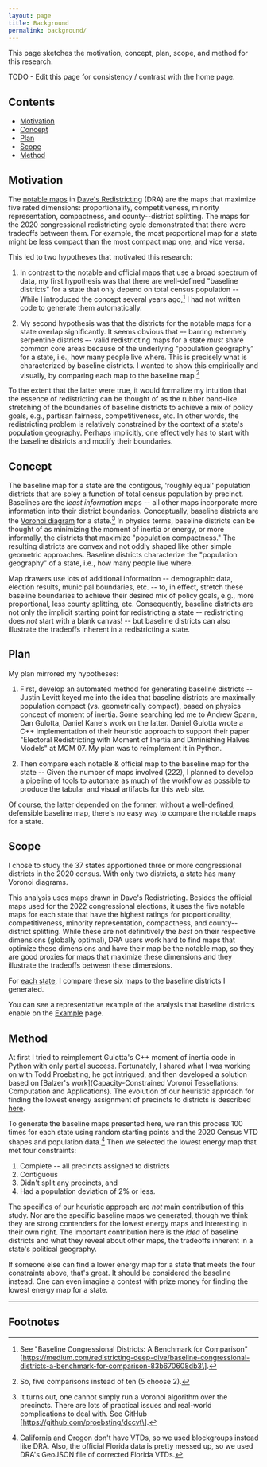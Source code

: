 ```yaml
---
layout: page
title: Background
permalink: background/
---
```


This page sketches the motivation, concept, plan, scope, and method for this research.

TODO - Edit this page for consistency / contrast with the home page.

## Contents

- [Motivation](#motivation)
- [Concept](#concept)
- [Plan](#plan)
- [Scope](#scope)
- [Method](#method)

## Motivation

The [notable maps](https://medium.com/dra-2020/notable-maps-66d744933a48) in 
[Dave's Redistricting](https://davesredistricting.org/) (DRA)
are the maps that maximize five rated dimensions: 
proportionality, competitiveness, minority representation, compactness, and county--district splitting.
The maps for the 2020 congressional redistricting cycle demonstrated that there were tradeoffs between them.
For example, the most proportional map for a state might be less compact than the
most compact map one, and vice versa.

This led to two hypotheses that motivated this research:

1.  In contrast to the notable and official maps that use a broad spectrum of data,
    my first hypothesis was that
    there are well-defined "baseline districts" for a state that only
    depend on total census population -- While I introduced the concept
    several years ago,[^1] I had not written code to generate them automatically.

2.  My second hypothesis was that 
    the districts for the notable maps for a state overlap significantly. 
    It seems obvious that –- barring extremely serpentine districts –- valid redistricting maps 
    for a state *must* share common core areas because of the underlying "population geography" for a state,
    i.e., how many people live where.
    This is precisely what is characterized by baseline districts.
    I wanted to show this empirically and visually, by comparing each map to the baseline map.[^2]

To the extent that the latter were true, it would formalize my intuition
that the essence of redistricting can be thought of as
the rubber band-like stretching of the boundaries of baseline districts
to achieve a mix of policy goals, e.g., partisan fairness, competitiveness, etc.
In other words, the redistricting problem is relatively constrained by the context of a state's population geography.
Perhaps implicitly, one effectively has to start with the baseline districts and modify their boundaries.

## Concept

The baseline map for a state are the contigous, 'roughly equal' population districts
that are soley a function of total census population by precinct.
Baselines are the *least information* maps -- all other maps incorporate more information 
into their district boundaries.
Conceptually, baseline districts are the [Voronoi diagram](https://en.wikipedia.org/wiki/Voronoi_diagram) for a state.[^3]
In physics terms, baseline districts can be thought of as minimizing the moment of inertia or energy, or
more informally, the districts that maximize "population compactness."
The resulting districts are convex and not oddly shaped like other simple geometric approaches.
Baseline districts characterize the "population geography" of a state, i.e., how many people live where.

Map drawers use lots of additional information -- demographic data, election results, municipal boundaries, etc. -- to, in effect,
stretch these baseline boundaries to achieve their desired mix of policy goals, e.g., more proportional, less county splitting, etc.
Consequently, baseline districts are not only the implicit starting point for redistricting a state
-- redistricting does *not* start with a blank canvas! -- but
baseline districts can also illustrate the tradeoffs inherent in a redistricting a state.

## Plan

My plan mirrored my hypotheses:

1.  First, develop an automated method for generating baseline districts --
    Justin Levitt keyed me into the idea that baseline districts are
    maximally population compact (vs. geometrically compact), based on
    physics concept of moment of inertia. Some searching led me to
    Andrew Spann, Dan Gulotta, Daniel Kane\'s work on the latter. Daniel
    Gulotta wrote a C++ implementation of their heuristic approach to
    support their paper \"Electoral Redistricting with Moment of Inertia
    and Diminishing Halves Models\" at MCM 07. My plan was to
    reimplement it in Python.

2.  Then compare each notable & official map to the baseline map for the state -- Given the
    number of maps involved (222), I planned to develop a pipeline of
    tools to automate as much of the workflow as possible to produce the
    tabular and visual artifacts for this web site.

Of course, the latter depended on the former: without a well-defined,
defensible baseline map, there's no easy way to compare the notable maps
for a state.

## Scope

I chose to study the 37 states apportioned three or more congressional districts in the 2020 census.
With only two districts, a state has many Voronoi diagrams.

This analysis uses maps drawn in Dave's Redistricting. 
Besides the official maps used for the 2022 congressional elections, 
it uses the five notable maps for each state that have the highest ratings for
proportionality, competitiveness, minority representation, compactness,
and county--district splitting.
While these are not definitively the *best* on their respective dimensions (globally optimal),
DRA users work hard to find maps that optimize these dimensions and have their
map be the notable map, so they are good proxies for maps that
maximize these dimensions and they illustrate the tradeoffs between these dimensions.

For [each state](./_pages/states.markdown), I compare these six maps to the baseline districts I generated.

You can see a representative example of the analysis that baseline districts enable 
on the [Example](./_pages/example.markdown) page.

## Method 

At first I tried to reimplement Gulotta's C++ moment of inertia code in Python with
only partial success. Fortunately, I shared what I was working on with
Todd Proebsting, he got intrigued, and then developed a solution based on 
[Balzer's work](Capacity-Constrained Voronoi Tessellations: Computation and Applications).
The evolution of our heuristic approach for finding the lowest energy assignment of precincts to districts 
is described [here](./_pages/method.markdown).

To generate the baseline maps presented here, we ran this process 100 times for each state
using random starting points and the 2020 Census VTD shapes and population data.[^4]
Then we selected the lowest energy map that met four constraints:

1. Complete -- all precincts assigned to districts
2. Contiguous
3. Didn't split any precincts, and
4. Had a population deviation of 2% or less.

The specifics of our heuristic approach are *not* main contribution of this study.
Nor are the specific baseline maps we generated, though we think they are strong contenders for the lowest energy maps
and interesting in their own right.
The important contribution here is the *idea* of baseline districts and what they reveal about other maps, the tradeoffs inherent in a state\'s political geography.

If someone else can find a lower energy map for a state that meets the four constraints above, that's great. 
It should be considered the baseline instead.
One can even imagine a contest with prize money for finding the lowest energy map for a state.

---

## Footnotes

[^1]: See "Baseline Congressional Districts: A Benchmark for Comparison"
    \[https://medium.com/redistricting-deep-dive/baseline-congressional-districts-a-benchmark-for-comparison-83b670608db3\].

[^2]: So, five comparisons instead of ten (5 choose 2).

[^3]: It turns out, one cannot simply run a Voronoi algorithm over the precincts. There are lots of practical issues 
    and real-world complications to deal with. See GitHub \[https://github.com/proebsting/dccvt\].

[^4]: California and Oregon don't have VTDs, so we used blockgroups instead like DRA. Also, the official Florida data is pretty messed up, so we used DRA's GeoJSON file of corrected Florida VTDs.
